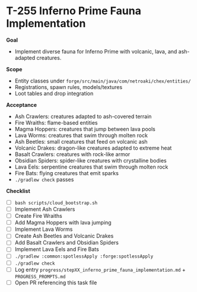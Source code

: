 # T-255 Inferno Prime Fauna Implementation

**Goal**

- Implement diverse fauna for Inferno Prime with volcanic, lava, and ash-adapted creatures.

**Scope**

- Entity classes under `forge/src/main/java/com/netroaki/chex/entities/`
- Registrations, spawn rules, models/textures
- Loot tables and drop integration

**Acceptance**

- Ash Crawlers: creatures adapted to ash-covered terrain
- Fire Wraiths: flame-based entities
- Magma Hoppers: creatures that jump between lava pools
- Lava Worms: creatures that swim through molten rock
- Ash Beetles: small creatures that feed on volcanic ash
- Volcanic Drakes: dragon-like creatures adapted to extreme heat
- Basalt Crawlers: creatures with rock-like armor
- Obsidian Spiders: spider-like creatures with crystalline bodies
- Lava Eels: serpentine creatures that swim through molten rock
- Fire Bats: flying creatures that emit sparks
- `./gradlew check` passes

**Checklist**

- [ ] `bash scripts/cloud_bootstrap.sh`
- [ ] Implement Ash Crawlers
- [ ] Create Fire Wraiths
- [ ] Add Magma Hoppers with lava jumping
- [ ] Implement Lava Worms
- [ ] Create Ash Beetles and Volcanic Drakes
- [ ] Add Basalt Crawlers and Obsidian Spiders
- [ ] Implement Lava Eels and Fire Bats
- [ ] `./gradlew :common:spotlessApply :forge:spotlessApply`
- [ ] `./gradlew check`
- [ ] Log entry `progress/stepXX_inferno_prime_fauna_implementation.md` + `PROGRESS_PROMPTS.md`
- [ ] Open PR referencing this task file
